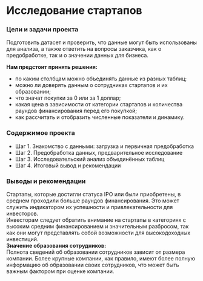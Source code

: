 # Исследование стартапов
### Цели и задачи проекта  
Подготовить датасет и проверить, что данные могут быть использованы для анализа, а также ответить на вопросы заказчика, как о предобработке, так и о значении данных для бизнеса. 

**Нам предстоит принять решения:**  
- по каким столбцам можно объединять данные из разных таблиц;
- можно ли доверять данным о сотрудниках стартапов и их образовании;
- что значат покупки за 0 или за 1 доллар;
- какая цена в зависимости от категории стартапов и количества раундов финансирования перед его покупкой;
- как рассчитать и отобразить численные показатели и динамику.
### Содержимое проекта
* Шаг 1. Знакомство с данными: загрузка и первичная предобработка
* Шаг 2. Предобработка данных, предварительное исследование
* Шаг 3. Исследовательский анализ объединённых таблиц
* Шаг 4. Итоговый вывод и рекомендации
### Выводы и рекомендации
Стартапы, которые достигли статуса IPO или были приобретены, в среднем проходили больше раундов финансирования. Это может служить индикатором их успешности и привлекательности для инвесторов.  
Инвесторам следует обратить внимание на стартапы в категориях с высоким средним финансированием и значительным разбросом, так как они могут представлять собой возможности для высокодоходных инвестиций.  
**Значение образования сотрудников:**   
Полнота сведений об образовании сотрудников зависит от размера компании. Более крупные компании, как правило, имеют более полную информацию об образовании своих сотрудников, что может быть важным фактором при оценке компании.
